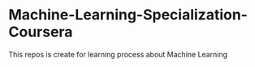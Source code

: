# Machine-Learning-Specialization-Coursera
This repos is create for learning process about Machine Learning
